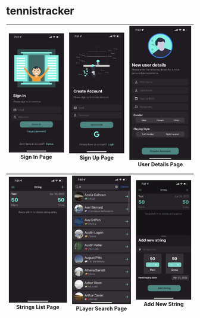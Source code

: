 # tennistracker
![alt text](https://github.com/pranavsuri4303/tennistracker/blob/master/media/SignIn.PNG) Sign In Page | ![alt text](https://github.com/pranavsuri4303/tennistracker/blob/master/media/SignUp.PNG) Sign Up Page | ![alt text](https://github.com/pranavsuri4303/tennistracker/blob/master/media/SignUp2.PNG) User Details Page
---|---|---

![alt text](https://github.com/pranavsuri4303/tennistracker/blob/master/media/StringsList.PNG) Strings List Page | ![alt text](https://github.com/pranavsuri4303/tennistracker/blob/master/media/PlayersSearch.PNG) PLayer Search Page| ![alt text](https://github.com/pranavsuri4303/tennistracker/blob/master/media/IMG_7353.PNG) Add New String
---|---|---
